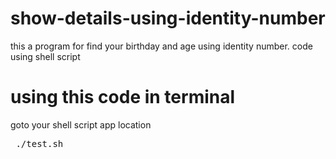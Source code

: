 # show-details-using-identity-number
this a program for find your birthday and age using identity number. code using shell script

# using this code in terminal


 goto your shell script app location 

<pre> ./test.sh </pre> 

